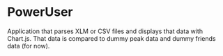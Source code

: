 # PowerUser
Application that parses XLM or CSV files and displays that data with Chart.js. That data is compared to dummy peak data and dummy friends data (for now).
